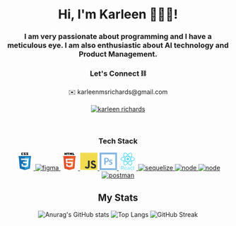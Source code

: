 <h1 align="center">Hi, I'm Karleen 🙋🏾‍♀️!</h1>

<h3 align="center">I am very passionate about programming and I have a meticulous eye. I am also enthusiastic about AI technology and Product Management.</h3>


<h3 align="center">Let's Connect ⛓</h3>
<p align="center">✉️ karleenmsrichards@gmail.com</p>
<p align="center">
<a href="https://www.linkedin.com/in/karleen-ms-richards/" target="blank"><img align="center" src="https://raw.githubusercontent.com/rahuldkjain/github-profile-readme-generator/master/src/images/icons/Social/linked-in-alt.svg" alt="karleen richards" height="30" width="40" /></a>
</p>

<div id="header" align="center">
  <img src="https://komarev.com/ghpvc/?username=karleenmsrichards&style=flat-square&color=green" alt=""/>
</div>

<h3 align="center">Tech Stack</h3>
<p align="center"> <a href="https://www.w3schools.com/css/" target="_blank" rel="noreferrer"> <img src="https://raw.githubusercontent.com/devicons/devicon/master/icons/css3/css3-original-wordmark.svg" alt="css3" width="40" height="40"/> </a> <a href="https://www.figma.com/" target="_blank" rel="noreferrer"> <img src="https://www.vectorlogo.zone/logos/figma/figma-icon.svg" alt="figma" width="40" height="40"/> </a> <a href="https://www.w3.org/html/" target="_blank" rel="noreferrer"> <img src="https://raw.githubusercontent.com/devicons/devicon/master/icons/html5/html5-original-wordmark.svg" alt="html5" width="40" height="40"/> </a> <a href="https://developer.mozilla.org/en-US/docs/Web/JavaScript" target="_blank" rel="noreferrer"> <img src="https://raw.githubusercontent.com/devicons/devicon/master/icons/javascript/javascript-original.svg" alt="javascript" width="40" height="40"/> </a> <a href="https://www.photoshop.com/en" target="_blank" rel="noreferrer"> <img src="https://raw.githubusercontent.com/devicons/devicon/master/icons/photoshop/photoshop-line.svg" alt="photoshop" width="40" height="40"/> </a> <a href="https://reactjs.org/" target="_blank" rel="noreferrer"> <img src="https://raw.githubusercontent.com/devicons/devicon/master/icons/react/react-original-wordmark.svg" alt="react" width="40" height="40"/> </a> <a href="https://reactjs.org/" target="_blank" rel="noreferrer"> <img src="https://symbols.getvecta.com/stencil_261/45_sequelize.7e233926cd.svg" alt="sequelize" width="40" height="40"/> </a> <a href="https://reactjs.org/" target="_blank" rel="noreferrer"> <img src="https://res.cloudinary.com/practicaldev/image/fetch/s--Mrh94rPx--/c_imagga_scale,f_auto,fl_progressive,h_1080,q_auto,w_1080/https://dev-to-uploads.s3.amazonaws.com/uploads/articles/zojuy79lo3fn3qdt7g6p.png" alt="node" width="40" height="40"/> </a> <a href="https://reactjs.org/" target="_blank" rel="noreferrer"> <img src="https://ajeetchaulagain.com/static/7cb4af597964b0911fe71cb2f8148d64/87351/express-js.png" alt="node" width="40" height="40"/> </a> <a href="https://reactjs.org/" target="_blank" rel="noreferrer"> <img src="https://logowik.com/content/uploads/images/postman-api-platform6643.logowik.com.webp" alt="postman" width="40" height="40"/> </a>  </p>

<h2 align="center">My Stats</h2>
<div align="center" >
  
![Anurag's GitHub stats](https://github-readme-stats.vercel.app/api?username=karleenmsrichards&theme=react&hide=stars,issues)
![Top Langs](https://github-readme-stats.vercel.app/api/top-langs/?username=karleenmsrichards&langs_count=5&theme=react&layout=compact)
![GitHub Streak](http://github-readme-streak-stats.herokuapp.com?user=karleenmsrichards&theme=react&count_private=true)

  </div>
